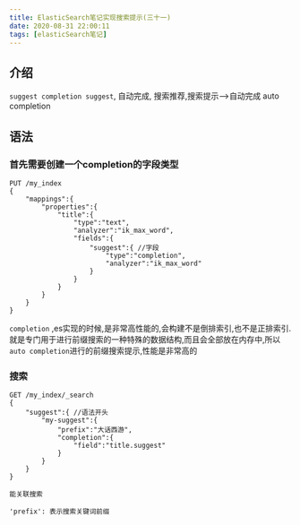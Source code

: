 ```yaml
---
title: ElasticSearch笔记实现搜索提示(三十一)
date: 2020-08-31 22:00:11
tags: [elasticSearch笔记]
---
```


## 介绍
`suggest completion suggest`, 自动完成,  搜索推荐,搜索提示-->自动完成 auto completion

<!--more-->

## 语法
### 首先需要创建一个completion的字段类型
```
PUT /my_index
{
    "mappings":{
        "properties":{
            "title":{
                "type":"text",
                "analyzer":"ik_max_word",
                "fields":{
                    "suggest":{ //字段
                        "type":"completion",
                        "analyzer":"ik_max_word"
                    }
                }
            }
        }
    }
}

```
`completion` ,es实现的时候,是非常高性能的,会构建不是倒排索引,也不是正排索引.  
就是专门用于进行前缀搜索的一种特殊的数据结构,而且会全部放在内存中,所以`auto completion`进行的前缀搜索提示,性能是非常高的


### 搜索
```
GET /my_index/_search
{
    "suggest":{ //语法开头
        "my-suggest":{
            "prefix":"大话西游",
            "completion":{
                "field":"title.suggest"
            }
        }
    }
}

能关联搜索

'prefix': 表示搜索关键词前缀


```